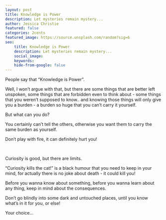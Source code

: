 ```yaml
---
layout: post
title: Knowledge is Power
description: Let mysteries remain mystery...
author: Jessica Christie
featured: false
categories: 2cents
featured_image: https://source.unsplash.com/random?sig=6
seo:
    title: Knowledge is Power
    description: Let mysteries remain mystery...
    social_image:
    keywords:
    hide-from-google: false
---
```

People say that “Knowledge is Power”.

Well, I won’t argue with that, but there are some things that are better left unspoken, some things that are forbidden even to think about - some things that you weren’t supposed to know.. and knowing those things will only give you a burden - a burden so huge that you can’t carry it yourself.

But what can you do?

You certainly can’t tell the others, otherwise you want them to carry the same burden as yourself.

Don’t play with fire, it can definitely hurt you\!

&nbsp;

Curiosity is good, but there are limits.

“Curiosity kills the cat\!” is a black humour that you need to keep in your mind, for actually there is no joke about death - it could kill you\!

Before you wanna know about something, before you wanna learn about any thing, keep in mind about the consequences.

Don’t go blindly into some dark and untouched places, until you know what’s in it for you, or else\!

Your choice…
